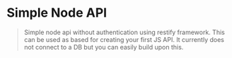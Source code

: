 # Simple Node API

> Simple node api without authentication using restify framework. This can be used as based for creating your first JS API. It currently does not connect to a DB but you can easily build upon this.